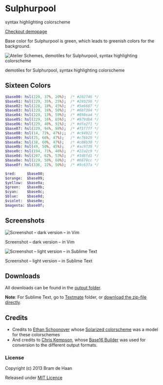 # Sulphurpool

syntax highlighting colorscheme

[Checkout demopage](http://atelierbram.github.io/syntax-highlighting/atelier-schemes/sulphurpool)

Base color for Sulphurpool is green, which leads to greenish colors for the background.

![Atelier Schemes, demotiles for Sulphurpool, syntax highlighting colorscheme](http://atelierbram.github.io/syntax-highlighting/assets/img/svg/atelierschemes-demotiles-sulphurpool_1200x300.svg)

demotiles for Sulphurpool, syntax highlighting colorscheme

## Sixteen Colors

```sass
$base00: hsl(229, 37%, 20%);  /* #202746 */
$base01: hsl(229, 35%, 25%);  /* #293256 */
$base02: hsl(228, 18%, 45%);  /* #5e6687 */
$base03: hsl(229, 16%, 50%);  /* #6b7394 */
$base04: hsl(229, 13%, 59%);  /* #898ea4 */
$base05: hsl(229, 16%, 65%);  /* #979db4 */
$base06: hsl(229, 40%, 91%);  /* #dfe2f1 */
$base07: hsl(229, 94%, 98%);  /* #f5f7ff */
$base08: hsl(14, 71%, 47%);;  /* #c94922 */
$base09: hsl(25, 66%, 47%);   /* #c76b29 */
$base0a: hsl(38, 60%, 47%);   /* #c08b30 */
$base0b: hsl(49, 50%, 45%);   /* #ac9739 */
$base0c: hsl(194, 71%, 46%);  /* #22a2c9 */
$base0d: hsl(207, 62%, 53%);  /* #3d8fd1 */
$base0e: hsl(229, 50%, 60%);  /* #6679cc */
$base0f: hsl(336, 22%, 50%);  /* #9c637a */

$red:     $base08;
$orange:  $base09;
$yellow:  $base0a;
$green:   $base0b;
$cyan:    $base0c;
$blue:    $base0d;
$violet:  $base0e;
$magenta: $base0f;
```
## Screenshots

![Screenshot – dark version – in Vim](http://atelierbram.github.io/syntax-highlighting/assets/img/sulphurpool-dark_vim_640x425.png)

Screenshot – dark version – in Vim

![Screenshot – light version – in Sublime Text](http://atelierbram.github.io/syntax-highlighting/assets/img/sulphurpool-light_sublime_640x425.png)

Screenshot – light version – in Sublime Text

## Downloads
All downloads can be found in the [output folder](https://github.com/atelierbram/syntax-highlighting/tree/master/atelier-schemes/output).

**Note**: For Sublime Text, go to [Textmate](https://github.com/atelierbram/syntax-highlighting/tree/master/atelier-schemes/output/textmate) folder, or [download the zip-file directly](https://github.com/atelierbram/syntax-highlighting/tree/master/atelier-schemes/output/textmate/textmate.zip).

## Credits
* Credits to [Ethan Schoonover](http://ethanschoonover.com/solarized) whose [Solarized colorscheme](http://github.com/altercation/solarized) was a model for these colorschemes
* And credits to [Chris Kempson](http://chriskempson.com), whose [Base16 Builder](https://github.com/chriskempson/base16-builder) was used for conversion to the different output formats.

### License

Copyright (c) 2013 Bram de Haan

Released under [MIT Licence](http://atelierbram.mit-license.org)


